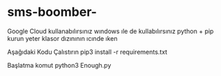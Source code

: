 # sms-boomber-
Google Cloud kullanabılırsınız
wındows ıle de kullabılırsınız python + pip kurun yeter
klasor dızınının ıcınde ıken

Aşağıdaki Kodu Çalıstırın
pip3 install -r requirements.txt

Başlatma komut
python3 Enough.py
